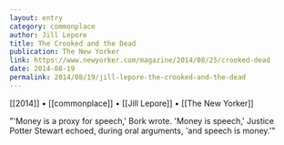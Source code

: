 ```yaml
---
layout: entry
category: commonplace
author: Jill Lepore
title: The Crooked and the Dead
publication: The New Yorker
link: https://www.newyorker.com/magazine/2014/08/25/crooked-dead
date: 2014-08-19
permalink: 2014/08/19/jill-lepore-the-crooked-and-the-dead
---
```


[[2014]] • [[commonplace]] • [[Jill Lepore]] • [[The New Yorker]]

"'Money is a proxy for speech,' Bork wrote. 'Money is speech,' Justice Potter Stewart echoed, during oral arguments, 'and speech is money.'" 